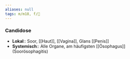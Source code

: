 ```yaml
---
aliases: null
tags: m/m18, f/🦠
---
```

### Candidose
- **Lokal**:: Soor, [[Haut]], [[Vagina]], Glans [[Penis]]
- **Systemisch**:: Alle Organe, am häufigsten [[Ösophagus]] (Soorösophagitis)